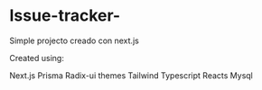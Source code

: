 # Issue-tracker-
Simple projecto creado con next.js

Created using:

Next.js
Prisma
Radix-ui themes
Tailwind
Typescript
Reacts
Mysql
